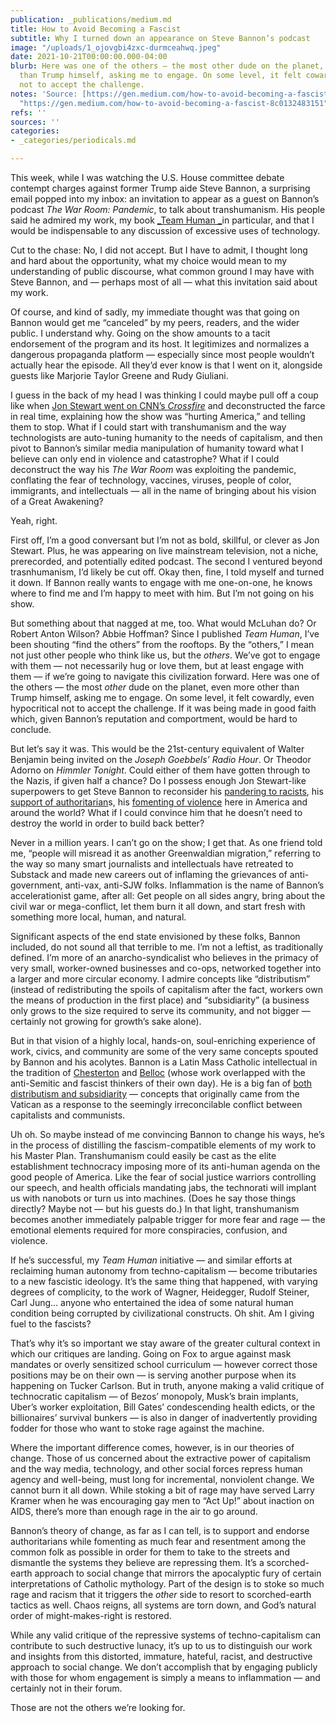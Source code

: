 ```yaml
---
publication: _publications/medium.md
title: How to Avoid Becoming a Fascist
subtitle: Why I turned down an appearance on Steve Bannon’s podcast
image: "/uploads/1_ojovgbi4zxc-durmceahwq.jpeg"
date: 2021-10-21T00:00:00.000-04:00
blurb: Here was one of the others — the most other dude on the planet, even more other
  than Trump himself, asking me to engage. On some level, it felt cowardly, even hypocritical
  not to accept the challenge.
notes: 'Source: [https://gen.medium.com/how-to-avoid-becoming-a-fascist-8c0132483151](https://gen.medium.com/how-to-avoid-becoming-a-fascist-8c0132483151
  "https://gen.medium.com/how-to-avoid-becoming-a-fascist-8c0132483151")'
refs: ''
sources: ''
categories:
- _categories/periodicals.md

---
```

This week, while I was watching the U.S. House committee debate contempt charges against former Trump aide Steve Bannon, a surprising email popped into my inbox: an invitation to appear as a guest on Bannon’s podcast _The War Room: Pandemic_, to talk about transhumanism. His people said he admired my work, my book [_Team Human _](https://www.amazon.com/Team-Human-Douglas-Rushkoff/dp/0393541533/)in particular, and that I would be indispensable to any discussion of excessive uses of technology.

Cut to the chase: No, I did not accept. But I have to admit, I thought long and hard about the opportunity, what my choice would mean to my understanding of public discourse, what common ground I may have with Steve Bannon, and — perhaps most of all — what this invitation said about my work.

Of course, and kind of sadly, my immediate thought was that going on Bannon would get me “canceled” by my peers, readers, and the wider public. I understand why. Going on the show amounts to a tacit endorsement of the program and its host. It legitimizes and normalizes a dangerous propaganda platform — especially since most people wouldn’t actually hear the episode. All they’d ever know is that I went on it, alongside guests like Marjorie Taylor Greene and Rudy Giuliani.

I guess in the back of my head I was thinking I could maybe pull off a coup like when [Jon Stewart went on CNN’s _Crossfire_](https://www.youtube.com/watch?v=aFQFB5YpDZE) and deconstructed the farce in real time, explaining how the show was “hurting America,” and telling them to stop. What if I could start with transhumanism and the way technologists are auto-tuning humanity to the needs of capitalism, and then pivot to Bannon’s similar media manipulation of humanity toward what I believe can only end in violence and catastrophe? What if I could deconstruct the way his _The War Room_ was exploiting the pandemic, conflating the fear of technology, vaccines, viruses, people of color, immigrants, and intellectuals — all in the name of bringing about his vision of a Great Awakening?

Yeah, right.

First off, I’m a good conversant but I’m not as bold, skillful, or clever as Jon Stewart. Plus, he was appearing on live mainstream television, not a niche, prerecorded, and potentially edited podcast. The second I ventured beyond trasnhumanism, I’d likely be cut off. Okay then, fine, I told myself and turned it down. If Bannon really wants to engage with me one-on-one, he knows where to find me and I’m happy to meet with him. But I’m not going on his show.

But something about that nagged at me, too. What would McLuhan do? Or Robert Anton Wilson? Abbie Hoffman? Since I published _Team Human_, I’ve been shouting “find the others” from the rooftops. By the “others,” I mean not just other people who think like us, but the _others_. We’ve got to engage with them — not necessarily hug or love them, but at least engage with them — if we’re going to navigate this civilization forward. Here was one of the others — the most _other_ dude on the planet, even more other than Trump himself, asking me to engage. On some level, it felt cowardly, even hypocritical not to accept the challenge. If it was being made in good faith which, given Bannon’s reputation and comportment, would be hard to conclude.

But let’s say it was. This would be the 21st-century equivalent of Walter Benjamin being invited on the _Joseph Goebbels’ Radio Hour_. Or Theodor Adorno on _Himmler Tonight_. Could either of them have gotten through to the Nazis, if given half a chance? Do I possess enough Jon Stewart-like superpowers to get Steve Bannon to reconsider his [pandering to racists](https://nationalpost.com/news/world/donald-trumps-chief-strategist-happy-to-pander-to-racism-but-does-he-believe-it), his [support of authoritarian](https://www.reuters.com/article/us-brazil-election-bannon/steve-bannon-endorses-far-right-brazilian-presidential-candidate-idUSKCN1N01S1)s, his [fomenting of violence](https://www.forbes.com/sites/nicholasreimann/2020/11/05/steve-bannon-condemned-banned-from-twitter-after-suggesting-violence-as-a-warning-to-federal-bureaucrats/?sh=7d862f3161eb) here in America and around the world? What if I could convince him that he doesn’t need to destroy the world in order to build back better?

Never in a million years. I can’t go on the show; I get that. As one friend told me, “people will misread it as another Greenwaldian migration,” referring to the way so many smart journalists and intellectuals have retreated to Substack and made new careers out of inflaming the grievances of anti-government, anti-vax, anti-SJW folks. Inflammation is the name of Bannon’s accelerationist game, after all: Get people on all sides angry, bring about the civil war or mega-conflict, let them burn it all down, and start fresh with something more local, human, and natural.

Significant aspects of the end state envisioned by these folks, Bannon included, do not sound all that terrible to me. I’m not a leftist, as traditionally defined. I’m more of an anarcho-syndicalist who believes in the primacy of very small, worker-owned businesses and co-ops, networked together into a larger and more circular economy. I admire concepts like “distributism” (instead of redistributing the spoils of capitalism after the fact, workers own the means of production in the first place) and “subsidiarity” (a business only grows to the size required to serve its community, and not bigger — certainly not growing for growth’s sake alone).

But in that vision of a highly local, hands-on, soul-enriching experience of work, civics, and community are some of the very same concepts spouted by Bannon and his acolytes. Bannon is a Latin Mass Catholic intellectual in the tradition of [Chesterton](https://en.wikipedia.org/wiki/G._K._Chesterton) and [Belloc](https://en.wikipedia.org/wiki/Hilaire_Belloc) (whose work overlapped with the anti-Semitic and fascist thinkers of their own day). He is a big fan of [both distributism and subsidiarity](https://www.washingtonpost.com/news/acts-of-faith/wp/2017/09/11/charlie-rose-of-60-minutes-just-called-steve-bannon-a-good-catholic-is-that-true/) — concepts that originally came from the Vatican as a response to the seemingly irreconcilable conflict between capitalists and communists.

Uh oh. So maybe instead of me convincing Bannon to change his ways, he’s in the process of distilling the fascism-compatible elements of my work to his Master Plan. Transhumanism could easily be cast as the elite establishment technocracy imposing more of its anti-human agenda on the good people of America. Like the fear of social justice warriors controlling our speech, and health officials mandating jabs, the technorati will implant us with nanobots or turn us into machines. (Does he say those things directly? Maybe not — but his guests do.) In that light, transhumanism becomes another immediately palpable trigger for more fear and rage — the emotional elements required for more conspiracies, confusion, and violence.

If he’s successful, my _Team Human_ initiative — and similar efforts at reclaiming human autonomy from techno-capitalism — become tributaries to a new fascistic ideology. It’s the same thing that happened, with varying degrees of complicity, to the work of Wagner, Heidegger, Rudolf Steiner, Carl Jung… anyone who entertained the idea of some natural human condition being corrupted by civilizational constructs. Oh shit. Am I giving fuel to the fascists?

That’s why it’s so important we stay aware of the greater cultural context in which our critiques are landing. Going on Fox to argue against mask mandates or overly sensitized school curriculum — however correct those positions may be on their own — is serving another purpose when its happening on Tucker Carlson. But in truth, anyone making a valid critique of technocratic capitalism — of Bezos’ monopoly, Musk’s brain implants, Uber’s worker exploitation, Bill Gates’ condescending health edicts, or the billionaires’ survival bunkers — is also in danger of inadvertently providing fodder for those who want to stoke rage against the machine.

Where the important difference comes, however, is in our theories of change. Those of us concerned about the extractive power of capitalism and the way media, technology, and other social forces repress human agency and well-being, must long for incremental, nonviolent change. We cannot burn it all down. While stoking a bit of rage may have served Larry Kramer when he was encouraging gay men to “Act Up!” about inaction on AIDS, there’s more than enough rage in the air to go around.

Bannon’s theory of change, as far as I can tell, is to support and endorse authoritarians while fomenting as much fear and resentment among the common folk as possible in order for them to take to the streets and dismantle the systems they believe are repressing them. It’s a scorched-earth approach to social change that mirrors the apocalyptic fury of certain interpretations of Catholic mythology. Part of the design is to stoke so much rage and racism that it triggers the _other_ side to resort to scorched-earth tactics as well. Chaos reigns, all systems are torn down, and God’s natural order of might-makes-right is restored.

While any valid critique of the repressive systems of techno-capitalism can contribute to such destructive lunacy, it’s up to us to distinguish our work and insights from this distorted, immature, hateful, racist, and destructive approach to social change. We don’t accomplish that by engaging publicly with those for whom engagement is simply a means to inflammation — and certainly not in their forum.

Those are not the others we’re looking for.